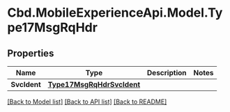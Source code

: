 # Cbd.MobileExperienceApi.Model.Type17MsgRqHdr

## Properties

Name | Type | Description | Notes
------------ | ------------- | ------------- | -------------
**SvcIdent** | [**Type17MsgRqHdrSvcIdent**](Type17MsgRqHdrSvcIdent.md) |  | 

[[Back to Model list]](../README.md#documentation-for-models) [[Back to API list]](../README.md#documentation-for-api-endpoints) [[Back to README]](../README.md)

